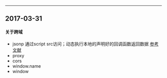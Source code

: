 ----------------------
2017-03-31
----------------------
#### 关于跨域
- jsonp 通过script src访问；动态执行本地的声明好的回调函数返回数据 [参考文献](http://justcoding.iteye.com/blog/1366102)
- proxy
- cors
- window.name
- window